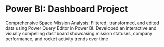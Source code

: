 # Power BI: Dashboard Project
 Comprehensive Space Mission Analysis: Filtered, transformed, and edited data using Power Query Editor in Power BI. Developed an interactive and visually compelling dashboard showcasing mission statuses, company performance, and rocket activity trends over time
